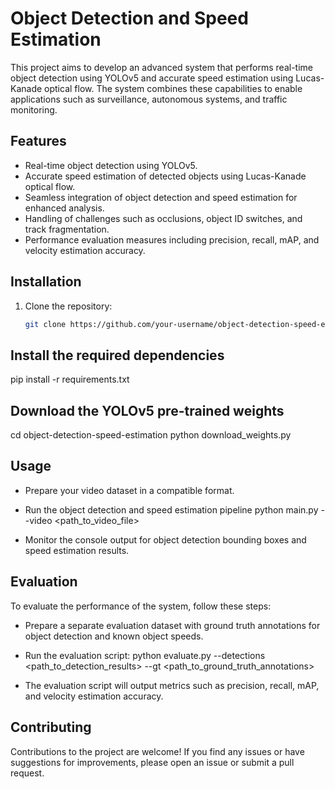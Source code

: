 # Object Detection and Speed Estimation

This project aims to develop an advanced system that performs real-time object detection using YOLOv5 and accurate speed estimation using Lucas-Kanade optical flow. The system combines these capabilities to enable applications such as surveillance, autonomous systems, and traffic monitoring.

## Features

- Real-time object detection using YOLOv5.
- Accurate speed estimation of detected objects using Lucas-Kanade optical flow.
- Seamless integration of object detection and speed estimation for enhanced analysis.
- Handling of challenges such as occlusions, object ID switches, and track fragmentation.
- Performance evaluation measures including precision, recall, mAP, and velocity estimation accuracy.

## Installation

1. Clone the repository:
   ```bash
   git clone https://github.com/your-username/object-detection-speed-estimation.git

## Install the required dependencies

pip install -r requirements.txt

## Download the YOLOv5 pre-trained weights

cd object-detection-speed-estimation
python download_weights.py

## Usage
- Prepare your video dataset in a compatible format.

- Run the object detection and speed estimation pipeline
python main.py --video <path_to_video_file>

- Monitor the console output for object detection bounding boxes and speed estimation results.

## Evaluation
To evaluate the performance of the system, follow these steps:

- Prepare a separate evaluation dataset with ground truth annotations for object detection and known object speeds.

- Run the evaluation script:
python evaluate.py --detections <path_to_detection_results> --gt <path_to_ground_truth_annotations>

- The evaluation script will output metrics such as precision, recall, mAP, and velocity estimation accuracy.

## Contributing
Contributions to the project are welcome! If you find any issues or have suggestions for improvements, please open an issue or submit a pull request.